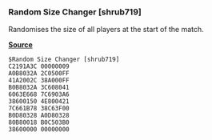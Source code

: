 ### Random Size Changer [shrub719]

Randomises the size of all players at the start of the match.

[**Source**](../asm/random_size.asm)

```
$Random Size Changer [shrub719]
C2191A3C 00000009
A0B8032A 2C0500FF
41A2002C 38A000FF
B0B8032A 3C608041
6063E668 7C6903A6
38600150 4E800421
7C661B78 38C63F00
B0D80328 A0D80328
80B80018 B0C503B0
38600000 00000000
```
